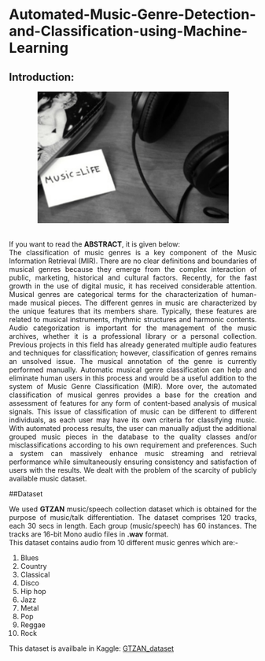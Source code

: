 # Automated-Music-Genre-Detection-and-Classification-using-Machine-Learning
## Introduction:
<p align="center"><img src="Images/music.png"></p>
<br>If you want to read the <b>ABSTRACT</b>, it is given below:
  <br><div align="justify">The classification of music genres is a key component of the Music Information Retrieval (MIR). There are no clear definitions and boundaries of musical genres because they emerge from the complex interaction of public, marketing, historical and cultural factors. Recently, for the fast growth in the use of digital music, it has received considerable attention. Musical genres are categorical terms for the characterization of human-made musical pieces. The different genres in music are characterized by the unique features that its members share. Typically, these features are related to musical instruments, rhythmic structures and harmonic contents. Audio categorization is important for the management of the music archives, whether it is a professional library or a personal collection. Previous projects in this field has already generated multiple audio features and techniques for classification; however, classification of genres remains an unsolved issue. The musical annotation of the genre is currently performed manually. Automatic musical genre classification can help and eliminate human users in this process and would be a useful addition to the system of Music Genre Classification (MIR). More over, the automated classification of musical genres provides a base for the creation and assessment of features for any form of content-based analysis of musical signals. This issue of classification of music can be different to different individuals, as each user may have its own criteria for classifying music. With automated process results, the user can manually adjust the additional grouped music pieces in the database to the quality classes and/or misclassifications according to his own requirement and preferences. Such a system can massively enhance music streaming and retrieval performance while simultaneously ensuring consistency and satisfaction of users with the results. We dealt with the problem of the scarcity of publicly available music dataset.</div>
  
  ##Dataset
  <br><div align="justify">We used <b>GTZAN</b> music/speech collection dataset which is obtained for the purpose of music/talk differentiation. The dataset comprises 120 tracks, each 30 secs in length. Each group (music/speech) has 60 instances. The tracks are 16-bit Mono audio files in <b>.wav</b> format. 
<br>This dataset contains audio from 10 different music genres which are:-
  1. Blues
  2. Country
  3. Classical
  4. Disco
  5. Hip hop
  6. Jazz
  7. Metal
  8. Pop
  9. Reggae
  10. Rock
  
  This dataset is availbale in Kaggle:
  [GTZAN_dataset](https://www.kaggle.com/carlthome/gtzan-genre-collection)
